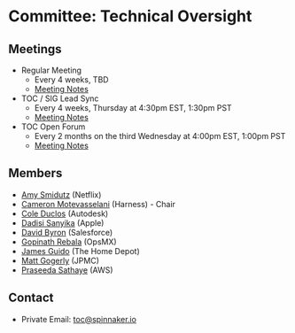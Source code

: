 # Committee: Technical Oversight

## Meetings

* Regular Meeting
  * Every 4 weeks, TBD
  * [Meeting Notes](https://docs.google.com/document/d/1PxIA1XE3nzqLykOFW-AqdU5u9F8cFh3jDvUA41P2cUM/edit#heading=h.6f8ltgro4ste)
* TOC / SIG Lead Sync
  * Every 4 weeks, Thursday at 4:30pm EST, 1:30pm PST
  * [Meeting Notes](https://docs.google.com/document/d/1osLpRlFUHKokCsxFT7GjEXI2Lq-D10ifSV-o0LXOYdo/edit?usp=sharing)
* TOC Open Forum
  * Every 2 months on the third Wednesday at 4:00pm EST, 1:00pm PST
  * [Meeting Notes](https://docs.google.com/document/d/1bDhpOv7zFazL9K4KqoWed5SpnH5b7qEKdHiibEVjp_A/edit?usp=sharing)

## Members

<!-- When updating this list, make sure to also update CODEOWNERS -->

* [Amy Smidutz](https://github.com/asmidutz) (Netflix)
* [Cameron Motevasselani](https://github.com/link108) (Harness) - Chair
* [Cole Duclos](https://github.com/coleduclos) (Autodesk)
* [Dadisi Sanyika](https://github.com/dsanyika) (Apple)
* [David Byron](https://github.com/dbyron-sf) (Salesforce)
* [Gopinath Rebala](https://github.com/rebalag) (OpsMX)
* [James Guido](https://github.com/guido9j) (The Home Depot)
* [Matt Gogerly](https://github.com/mattgogerly) (JPMC)
* [Praseeda Sathaye](https://github.com/praseedasathaye) (AWS)

## Contact

* Private Email: [toc@spinnaker.io](mailto:toc@spinnaker.io)
